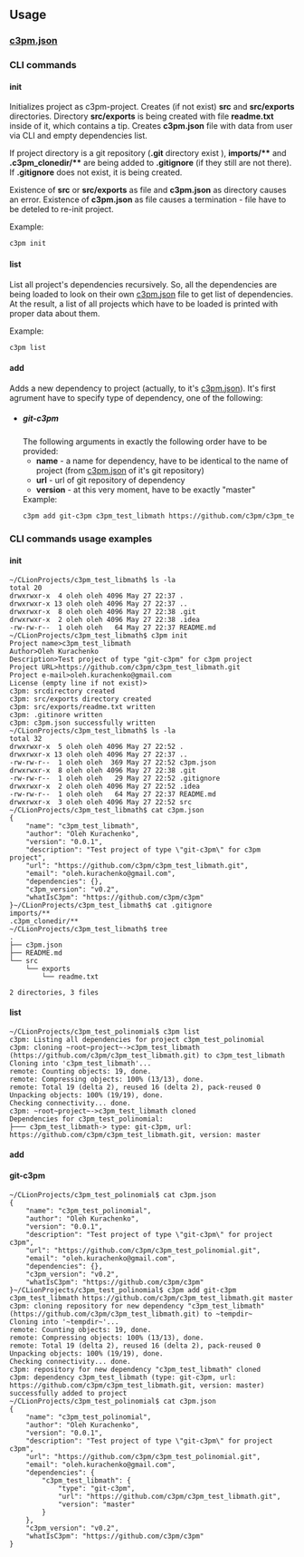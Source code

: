 ## Usage

### [c3pm.json][c3pm_json]

### CLI commands

#### init

Initializes project as c3pm-project.
Creates (if not exist) **src** and **src/exports** directories.
Directory **src/exports** is being created with file **readme.txt**
inside of it, which contains a tip. Creates **c3pm.json** file with
data from user via CLI and empty dependencies list.

If project directory is a git repository (**.git** directory exist
), **imports/&ast;&ast;** and **.c3pm_clonedir/&ast;&ast;** are being
added to **.gitignore** (if they still are not there). If **.gitignore**
does not exist, it is being created.

Existence of **src** or **src/exports** as file and **c3pm.json** as
directory causes an error. Existence of **c3pm.json** as file causes a
termination - file have to be deteled to re-init project.

<!--- TODO add real example --->
Example: 
```bash
c3pm init
```

#### list

List all project's dependencies recursively. So, all the dependencies are
being loaded to look on their own [c3pm.json][c3pm_json] file to get list
of dependencies. At the result, a list of all projects which have to be
loaded is printed with proper data about them.

<!--- TODO add real example --->
Example:
```bash
c3pm list
```

#### add

Adds a new dependency to project (actually, to it's [c3pm.json][c3pm_json]).
It's first agrument have to specify type of dependency, one of the following:

* ##### git-c3pm
  The following arguments in exactly the following order have to be
  provided: 
  * **name** - a name for dependency, have to be identical to the name of
    project (from [c3pm.json][c3pm_json] of it's git repository)
  * **url** - url of git repository of dependency
  * **version** - at this very moment, have to be exactly "master"
  <!--- TODO add real example --->
  Example:
  ```bash
  c3pm add git-c3pm c3pm_test_libmath https://github.com/c3pm/c3pm_test_libmath.git master
  ```

### CLI commands usage examples

#### init

```
~/CLionProjects/c3pm_test_libmath$ ls -la
total 20
drwxrwxr-x  4 oleh oleh 4096 May 27 22:37 .
drwxrwxr-x 13 oleh oleh 4096 May 27 22:37 ..
drwxrwxr-x  8 oleh oleh 4096 May 27 22:38 .git
drwxrwxr-x  2 oleh oleh 4096 May 27 22:38 .idea
-rw-rw-r--  1 oleh oleh   64 May 27 22:37 README.md
~/CLionProjects/c3pm_test_libmath$ c3pm init
Project name>c3pm_test_libmath
Author>Oleh Kurachenko
Description>Test project of type "git-c3pm" for c3pm project
Project URL>https://github.com/c3pm/c3pm_test_libmath.git
Project e-mail>oleh.kurachenko@gmail.com
License (empty line if not exist)>
c3pm: srcdirectory created
c3pm: src/exports directory created
c3pm: src/exports/readme.txt written
c3pm: .gitinore written
c3pm: c3pm.json successfully written
~/CLionProjects/c3pm_test_libmath$ ls -la
total 32
drwxrwxr-x  5 oleh oleh 4096 May 27 22:52 .
drwxrwxr-x 13 oleh oleh 4096 May 27 22:37 ..
-rw-rw-r--  1 oleh oleh  369 May 27 22:52 c3pm.json
drwxrwxr-x  8 oleh oleh 4096 May 27 22:38 .git
-rw-rw-r--  1 oleh oleh   29 May 27 22:52 .gitignore
drwxrwxr-x  2 oleh oleh 4096 May 27 22:52 .idea
-rw-rw-r--  1 oleh oleh   64 May 27 22:37 README.md
drwxrwxr-x  3 oleh oleh 4096 May 27 22:52 src
~/CLionProjects/c3pm_test_libmath$ cat c3pm.json 
{
    "name": "c3pm_test_libmath",
    "author": "Oleh Kurachenko",
    "version": "0.0.1",
    "description": "Test project of type \"git-c3pm\" for c3pm project",
    "url": "https://github.com/c3pm/c3pm_test_libmath.git",
    "email": "oleh.kurachenko@gmail.com",
    "dependencies": {},
    "c3pm_version": "v0.2",
    "whatIsC3pm": "https://github.com/c3pm/c3pm"
}~/CLionProjects/c3pm_test_libmath$ cat .gitignore 
imports/**
.c3pm_clonedir/**
~/CLionProjects/c3pm_test_libmath$ tree
.
├── c3pm.json
├── README.md
└── src
    └── exports
        └── readme.txt

2 directories, 3 files
```

#### list

```
~/CLionProjects/c3pm_test_polinomial$ c3pm list
c3pm: Listing all dependencies for project c3pm_test_polinomial
c3pm: cloning ~root~project~->c3pm_test_libmath (https://github.com/c3pm/c3pm_test_libmath.git) to c3pm_test_libmath
Cloning into 'c3pm_test_libmath'...
remote: Counting objects: 19, done.
remote: Compressing objects: 100% (13/13), done.
remote: Total 19 (delta 2), reused 16 (delta 2), pack-reused 0
Unpacking objects: 100% (19/19), done.
Checking connectivity... done.
c3pm: ~root~project~->c3pm_test_libmath cloned
Dependencies for c3pm_test_polinomial:
├─── c3pm_test_libmath-> type: git-c3pm, url: https://github.com/c3pm/c3pm_test_libmath.git, version: master
```

#### add

#### git-c3pm

```
~/CLionProjects/c3pm_test_polinomial$ cat c3pm.json 
{
    "name": "c3pm_test_polinomial",
    "author": "Oleh Kurachenko",
    "version": "0.0.1",
    "description": "Test project of type \"git-c3pm\" for project c3pm",
    "url": "https://github.com/c3pm/c3pm_test_polinomial.git",
    "email": "oleh.kurachenko@gmail.com",
    "dependencies": {},
    "c3pm_version": "v0.2",
    "whatIsC3pm": "https://github.com/c3pm/c3pm"
}~/CLionProjects/c3pm_test_polinomial$ c3pm add git-c3pm c3pm_test_libmath https://github.com/c3pm/c3pm_test_libmath.git master
c3pm: cloning repository for new dependency "c3pm_test_libmath" (https://github.com/c3pm/c3pm_test_libmath.git) to ~tempdir~
Cloning into '~tempdir~'...
remote: Counting objects: 19, done.
remote: Compressing objects: 100% (13/13), done.
remote: Total 19 (delta 2), reused 16 (delta 2), pack-reused 0
Unpacking objects: 100% (19/19), done.
Checking connectivity... done.
c3pm: repository for new dependency "c3pm_test_libmath" cloned
c3pm: dependency c3pm_test_libmath (type: git-c3pm, url: https://github.com/c3pm/c3pm_test_libmath.git, version: master) successfully added to project
~/CLionProjects/c3pm_test_polinomial$ cat c3pm.json 
{
    "name": "c3pm_test_polinomial",
    "author": "Oleh Kurachenko",
    "version": "0.0.1",
    "description": "Test project of type \"git-c3pm\" for project c3pm",
    "url": "https://github.com/c3pm/c3pm_test_polinomial.git",
    "email": "oleh.kurachenko@gmail.com",
    "dependencies": {
        "c3pm_test_libmath": {
            "type": "git-c3pm",
            "url": "https://github.com/c3pm/c3pm_test_libmath.git",
            "version": "master"
        }
    },
    "c3pm_version": "v0.2",
    "whatIsC3pm": "https://github.com/c3pm/c3pm"
}
```

[c3pm_json]: c3pm%20json.md